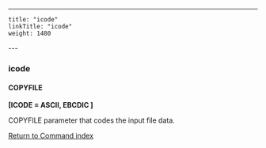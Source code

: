 ---
    title: "icode"
    linkTitle: "icode"
    weight: 1480
---<span id="icode"></span>

### icode

#### COPYFILE

****[ICODE = ASCII, EBCDIC ]****

COPYFILE parameter that codes the input file data.

[Return to Command index](../../)

